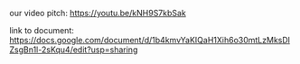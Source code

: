 our video pitch: https://youtu.be/kNH9S7kbSak

link to document: https://docs.google.com/document/d/1b4kmvYaKIQaH1Xih6o30mtLzMksDlZsgBn1l-2sKqu4/edit?usp=sharing
